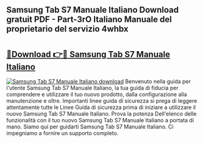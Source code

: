## Samsung Tab S7 Manuale Italiano Download gratuit PDF - Part-3rO Italiano Manuale del proprietario del servizio 4whbx

# <h2><a href="http://dfbubr.blite.top/?on=Samsung+Tab+S7+Manuale+Italiano">🔗Download 👉🔴 Samsung Tab S7 Manuale Italiano</a></h2>

[![Samsung Tab S7 Manuale Italiano download](https://i.imgur.com/lujVjoI.png)](http://dfbubr.blite.top/?on=Samsung+Tab+S7+Manuale+Italiano)
Benvenuto nella guida per l'utente Samsung Tab S7 Manuale Italiano, la tua guida di fiducia per comprendere e utilizzare il tuo nuovo prodotto, dalla configurazione alla manutenzione e oltre. Importanti linee guida di sicurezza si prega di leggere attentamente tutte le Linee Guida di sicurezza prima di iniziare a utilizzare il nuovo Samsung Tab S7 Manuale Italiano. Prova la potenza Dell'elenco delle funzionalità con il tuo nuovo Samsung Tab S7 Manuale Italiano a portata di mano. Siamo qui per guidarti Samsung Tab S7 Manuale Italiano. Ci impegniamo a fornire un supporto completo.
